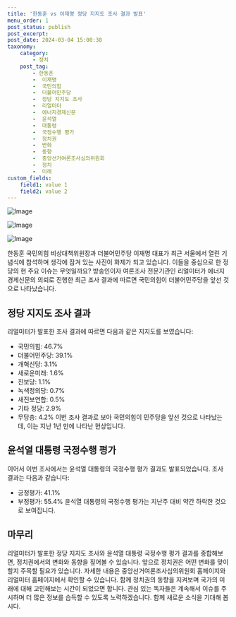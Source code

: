 ```yaml
---
title: '한동훈 vs 이재명 정당 지지도 조사 결과 발표'
menu_order: 1
post_status: publish
post_excerpt: 
post_date: 2024-03-04 15:00:38
taxonomy:
    category:
        - 정치
    post_tag:
        - 한동훈
        -  이재명
        -  국민의힘
        -  더불어민주당
        -  정당 지지도 조사
        -  리얼미터
        -  에너지경제신문
        -  윤석열
        -  대통령
        -  국정수행 평가
        -  정치권
        -  변화
        -  동향
        -  중앙선거여론조사심의위원회
        -  정치
        -  미래
custom_fields:
    field1: value 1
    field2: value 2
---
```


![Image](https://imgnews.pstatic.net/image/437/2024/03/04/0000382180_001_20240304095401505.jpg?type=w647)

![Image](https://imgnews.pstatic.net/image/437/2024/03/04/0000382180_002_20240304095401557.jpg?type=w647)

![Image](https://imgnews.pstatic.net/image/437/2024/03/04/0000382180_003_20240304095401591.jpg?type=w647)

한동훈 국민의힘 비상대책위원장과 더불어민주당 이재명 대표가 최근 서울에서 열린 기념식에 참석하며 생각에 잠겨 있는 사진이 화제가 되고 있습니다. 이들을 중심으로 한 정당의 현 주요 이슈는 무엇일까요? 방송인이자 여론조사 전문기관인 리얼미터가 에너지경제신문의 의뢰로 진행한 최근 조사 결과에 따르면 국민의힘이 더불어민주당을 앞선 것으로 나타났습니다. 
## 정당 지지도 조사 결과
리얼미터가 발표한 조사 결과에 따르면 다음과 같은 지지도를 보였습니다:
- 국민의힘: 46.7%
- 더불어민주당: 39.1%
- 개혁신당: 3.1%
- 새로운미래: 1.6%
- 진보당: 1.1%
- 녹색정의당: 0.7%
- 새진보연합: 0.5%
- 기타 정당: 2.9%
- 무당층: 4.2%
이번 조사 결과로 보아 국민의힘이 민주당을 앞선 것으로 나타났는데, 이는 지난 1년 만에 나타난 현상입니다.
## 윤석열 대통령 국정수행 평가
이어서 이번 조사에서는 윤석열 대통령의 국정수행 평가 결과도 발표되었습니다. 조사 결과는 다음과 같습니다:
- 긍정평가: 41.1%
- 부정평가: 55.4%
윤석열 대통령의 국정수행 평가는 지난주 대비 약간 하락한 것으로 보여집니다.
## 마무리
리얼미터가 발표한 정당 지지도 조사와 윤석열 대통령 국정수행 평가 결과를 종합해보면, 정치권에서의 변화와 동향을 짚어볼 수 있습니다. 앞으로 정치권은 어떤 변화를 맞이할지 주목할 필요가 있습니다. 자세한 내용은 중앙선거여론조사심의위원회 홈페이지와 리얼미터 홈페이지에서 확인할 수 있습니다. 함께 정치권의 동향을 지켜보며 국가의 미래에 대해 고민해보는 시간이 되었으면 합니다. 관심 있는 독자들은 계속해서 이슈를 주시하며 더 많은 정보를 습득할 수 있도록 노력하겠습니다. 함께 새로운 소식을 기대해 봅시다.

